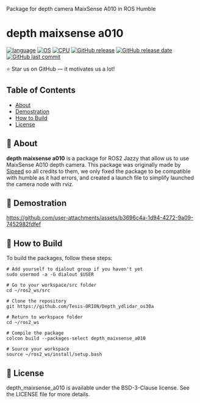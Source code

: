 Package for depth camera MaixSense A010 in ROS Humble
# depth maixsense a010
[![language](https://img.shields.io/badge/language-c++-239120)](#)
[![OS](https://img.shields.io/badge/OS-Ubuntu_24.04-0078D4)](#)
[![CPU](https://img.shields.io/badge/CPU-x86%2C%20x64%2C%20ARM%2C%20ARM64-FF8C00)](#)
[![GitHub release](https://img.shields.io/badge/release-v1.0.9-4493f8)](#)
[![GitHub release date](https://img.shields.io/badge/release_date-february_2025-96981c)](#)
[![GitHub last commit](https://img.shields.io/badge/last_commit-february_2025-96981c)](#)

⭐ Star us on GitHub — it motivates us a lot!

## Table of Contents
- [About](#-about)
- [Demostration](#-demostration)
- [How to Build](#-how-to-build)
- [License](#-license)

## 🚀 About

**depth maixsense a010** is a package for ROS2 Jazzy that allow us to use MaixSense A010 depth camera. This package was originally made by <a href="https://github.com/sipeed/MaixSense_ROS/">Sipeed</a> so all credits to them, we only fixed the package to be compatible with humble as it had errors, and created a launch file to simplify launched the camera node with rviz.

## 🎥 Demostration
https://github.com/user-attachments/assets/b3696c4a-1d94-4272-9a09-7452982fdfef



## 📝 How to Build

To build the packages, follow these steps:

```shell
# Add yourself to dialout group if you haven't yet
sudo usermod -a -G dialout $USER

# Go to your workspace/src folder
cd ~/ros2_ws/src

# Clone the repository
git https://github.com/Tesis-ORION/Depth_ydlidar_os30a

# Return to workspace folder
cd ~/ros2_ws

# Compile the package
colcon build --packages-select depth_maixsense_a010

# Source your workspace
source ~/ros2_ws/install/setup.bash

```

## 📃 License

depth_maixsense_a010 is available under the BSD-3-Clause license. See the LICENSE file for more details.
